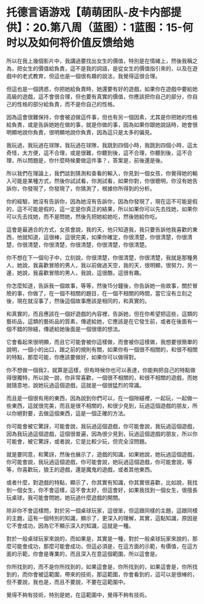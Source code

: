 # 托德言语游戏【萌萌团队-皮卡内部提供】：20.第八周（蓝图）：1蓝图：15-何时以及如何将价值反馈给她

所以在我上幾個影片中，我講過要找出女生的價值，特別是在情緒上，然後我稱之為，把女生的價值給負責，這不是我的詞語，是從女生的價值指引來的，以及在遊戲中的老式教育，但這也是一個很有趣的說法，我覺得這很合理。

但這也是一個誘惑，你把她給負責時，她還要有好的遊戲，如果你在遊戲中要給她高級的遊戲，這不會很合理，但也要有真實的價值，你應該把你自己的部分，你自己的性格的部分給負責，而不是你自己的性格。

因為這會很難保持，你會被迫做這件事，但也有另一個因素，尤其是你把她的性格給負責，或是告訴她她在做的事，就是你做的事，因為如果你跟她說話時，她會很明顯地說你負責，很明顯地說你負責，因為這只是太多的偏見。

我玩過，我玩過在球隊，我玩過在球隊，我跳到四個小時，我跳到四個小時，這太奇怪，太方便，這不合理，或是很難，你聽到後，這不合理，你聽到後，這不合理，所以問題是，你什麼時候要做這件事？，答案是，前後還是後。

所以我們在理論上，我們談到猜測和查看的輸入，你見到一個女孩，你覺得她的輸入可能是某種方式，然後你試試看，你測試看，如果你對，你很聰明，你沒有她告訴你，你發現了，你發現了，你猜測了，根據你所得到的分析。

你的經驗，她沒有告訴你，因為她沒有告訴你，因為你發現了，現在這不可能是假的，這不可能是假的，這一定是你真正的結果，所以如果你可以先去找她，如果你可以先去找她，而不是問她，然後先把她給她吃，然後她給你吃。

這會是最適合的方式，女孩會說，我的天，他只知道我，我只要告訴他我喜歡的東西，他就知道，這很棒，這很完美，如果你確定，你很清楚，你很清楚，你很清楚，你很清楚，你很清楚，你很清楚，你很清楚，你很清楚。

你不想在下一個句子中，立刻說，你很清楚，你很清楚，你很清楚，我就是那種男人，她說，我喜歡冒險的男人，我以前做過天空，我的天，很明顯，很努力，另一邊，她說，我喜歡冒險的男人，我說，這很酷，這很有趣。

你怎麼知道，告訴我一個故事，等等，然後15分鐘後，你告訴她一些故事，關於冒險的事，你做了，在一個不相關的題目，在一個不相關的時間，當它沒有立刻之後，現在就沒事了，然後這個故事應該是相同的，和真實的。

和真實的，而且應該在一個好遊戲的內容裡，告訴她，但在你希望把這些，這類的藝術品，這類的藝術品的質素，傳遞給她，它應該是在它發生前，或者在後面有一個不錯的隙縫，傳遞給她後面是一個很壞的想法。

它會看起來很明顯，而且它可能會被你這樣做，而會被你這樣做，我想要很簡單的說明，一個小的出口，跟之前的規則有關，如果你有一個很不相關的，和很不相關的特點，那麼可能，你應該要做好，如果你可以做得對。

你不想做一個我2，就算是這樣，但有時候你也可以表達，你能夠把自己的特點做得很獨特，所以說一說，你非常喜歡，一個很不相關的，和很不相關的遊戲，而她就隨意地，說她玩過這個遊戲，這就是一個很猛烈的常識。

而且是一個很有用的東西，因為說到你們可以，在一個隙縫裡，一起玩，一起做一些東西，這就很完美，而且是很不相關的，和很少見到，玩過這個遊戲的朋友，所以你絕對要，去做這個東西，這是一個正確的方法。

你可能會被它驚訝，可能會說，我玩過這個遊戲，你可能會說，我玩過這個遊戲，因為我玩過這個遊戲，這個很普遍，因為很少見到，玩過這個遊戲的朋友，所以你可能會，被它驚訝，或者說，它是比較少玩，但完全沒問題。

就是要同意，和驚訝，然後也展示了，遊戲的知識，如果她說，她玩過這個遊戲，你可能會說，我玩過這個遊戲，你可能會說，她玩過這個遊戲，你可能會說，等等，你喜歡玩，狼王的遊戲，還是魔鬼的遊戲，或者其他東西。

或者什麼，對遊戲的特點，顯示了，你其實有知識，你其實很喜歡，比如說，我找到一個女生，你不會這樣，這不會太好，但這會好，如果我找到一個女生，很擅長玩桌球，我可能會問她，她玩過什麼遊戲的開關。

除非你不會這樣問，對於另一個桌球玩家，這很笨，但這跟同樣的主題，這跟同樣的主題，這有一個特別的知識，顯示了，更深入的理解，其實，這點知識，原因是它不會成功，因為它不顯示深入的知識，這就是一種。

對於一般桌球玩家來說的，而如果是，其實是一種，對於一般桌球玩家來說的，那麼可能會成功，那麼可能會成功，但這必須是，在這方面的示範，有價值，在這方面的示範，你會是專業的，而且深入在意這個範圍，所以這會是。

你所找到的，而不是你所找到的，如果這會是，你所找到的，如果這會是，你所找到的，而你會被這範圍，帶來的技術，那這範圍，你會看到的，這可以是很棒的，但不要說，我也是，而且不要說，不要在這範圍中。

覺得不夠有技術，特別是她，在這範圍中，覺得不夠有技術。